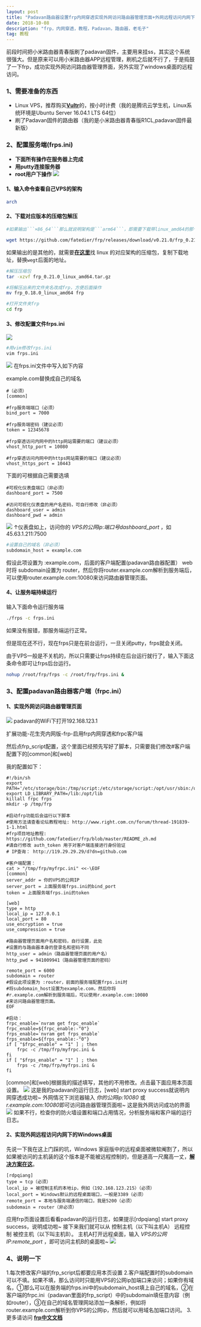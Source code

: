 ```yaml
---
layout: post
title: "Padavan路由器设置frp内网穿透实现外网访问路由器管理页面+外网远程访问内网下的Windows桌面"
date: 2018-10-08 
description: "frp，内网穿透，教程，Padavan，路由器，老毛子"
tag: 教程
---
```

前段时间把小米路由器青春版刷了padavan固件，主要用来挂ss，其实这个系统很强大。但是原来可以用小米路由器APP远程管理，刷机之后就不行了，于是捣鼓了一下frp，成功实现外网访问路由器管理界面，另外实现了windows桌面的远程访问。
### 1、需要准备的东西
- Linux VPS，推荐购买[**Vultr**](https://www.vultr.com/?ref=7435080)的，按小时计费（我的是腾讯云学生机，Linux系统环境是Ubuntu Server 16.04.1 LTS 64位）
- 刷了Padavan固件的路由器（我的是小米路由器青春版R1CL,padavan固件最新版）

### 2、配置服务端(frps.ini)
- **下面所有操作在服务器上完成**
- **用putty连接服务器**
- **root用户下操作**
![](/images/posts/2018-10-08-frp&padavan_tutorial/1.png)

#### **1、输入命令查看自己VPS的架构**

```sh
arch
```

#### **2、下载对应版本的压缩包解压**

```sh
#如果输出```×86_64```那么就说明架构是```arm64```，即需要下载带linux_amd64的那个压缩包,目前最新的版本是v0.21.0

wget https://github.com/fatedier/frp/releases/download/v0.21.0/frp_0.21.0_linux_amd64.tar.gz
```

如果输出的是其他的，就需要[**在这里**](https://github.com/fatedier/frp/releases)找 linux 的对应架构的压缩包，复制下载地址，替换```wegt```后面的地址。

```sh
#解压压缩包
tar -xzvf frp_0.21.0_linux_amd64.tar.gz

#将解压出来的文件夹名改成frp，方便后面操作
mv frp_0.18.0_linux_amd64 frp

#打开文件夹frp
cd frp
```

#### **3、修改配置文件frps.ini**
![](/images/posts/2018-10-08-frp&padavan_tutorial/2.png)

```sh
#用vim修改frps.ini
vim frps.ini
```

![](/images/posts/2018-10-08-frp&padavan_tutorial/3.png)
在frps.ini文件中写入如下内容

example.com替换成自己的域名

```vim
#（必须）
[common]

#frp服务端端口（必须）
bind_port = 7000

#frp服务端密码（建议必须）
token = 12345678

#frp穿透访问内网中的http网站需要的端口（建议必须）
vhost_http_port = 10080

#frp穿透访问内网中的https网站需要的端口（建议必须）
vhost_https_port = 10443
```

下面的可根据自己需要选填

```vim
#可视化仪表盘端口（非必须）
dashboard_port = 7500

#访问可视化仪表盘的用户名密码，可自行修改（非必须）
dashboard_user = admin
dashboard_pwd = admin
```

![](/images/posts/2018-10-08-frp&padavan_tutorial/4.png)
↑仪表盘如上，访问你的 *VPS的公网ip*:*端口号dashboard_port* ，如45.63.1.211:7500

```sh
#设置自己的域名（非必须）
subdomain_host = example.com
```

假设此项设置为 :example.com，后面的客户端配置(padavan路由器配置） web时将 subdomain设置为 router，然后你将router.example.com解析到服务端后，可以使用router.example.com:10080来访问路由器管理页面。
#### **4、让服务端持续运行**
输入下面命令运行服务端

```sh
./frps -c frps.ini
```

如果没有报错，那服务端运行正常。

但是现在还不行，现在frps只是在前台运行，一旦关闭putty，frps就会关闭。

由于VPS一般是不关机的，所以只需要让frps持续在后台运行就行了，输入下面这条命令即可让frps后台运行。

```sh
nohup /root/frp/frps -c /root/frp/frps.ini &
```

### 3、配置padavan路由器客户端（frpc.ini）
#### **1、实现外网访问路由器管理页面**
![](/images/posts/2018-10-08-frp&padavan_tutorial/5.png)
padavan的WiFi下打开192.168.123.1

扩展功能-花生壳内网版-frp-启用frp内网穿透和frpc客户端

然后点frp_script配置，这个里面已经预先写好了脚本，只需要我们修改#客户端配置下的[common]和[web]

我的配置如下：

```
#!/bin/sh
export PATH='/etc/storage/bin:/tmp/script:/etc/storage/script:/opt/usr/sbin:/opt/usr/bin:/opt/sbin:/opt/bin:/usr/local/sbin:/usr/sbin:/usr/bin:/sbin:/bin'
export LD_LIBRARY_PATH=/lib:/opt/lib
killall frpc frps
mkdir -p /tmp/frp

#启动frp功能后会运行以下脚本
#使用方法请查看论坛教程地址: http://www.right.com.cn/forum/thread-191839-1-1.html
#frp项目地址教程: https://github.com/fatedier/frp/blob/master/README_zh.md
#请自行修改 auth_token 用于对客户端连接进行身份验证
# IP查询： http://119.29.29.29/d?dn=github.com

#客户端配置：
cat > "/tmp/frp/myfrpc.ini" <<-\EOF
[common]
server_addr = 你的VPS的公网IP
server_port = 上面服务端frps.ini的bind_port
token = 上面服务端frps.ini的token

[web]
type = http
local_ip = 127.0.0.1
local_port = 80
use_encryption = true
use_compression = true

#路由器管理页面用户名和密码，自行设置，此处
#设置的与路由器本身的登录名和密码不同
http_user = admin（路由器管理页面的用户名）
http_pwd = 941009941（路由器管理页面的密码）

remote_port = 6000
subdomain = router
#假设此项设置为 :router，前面的服务端配置frps.ini时
#将subdomain_host设置为example.com，然后你将
#r.example.com解析到服务端后，可以使用r.example.com:10080
#来访问路由器管理页面。
EOF

#启动：
frpc_enable=`nvram get frpc_enable`
frpc_enable=${frpc_enable:-"0"}
frps_enable=`nvram get frps_enable`
frps_enable=${frps_enable:-"0"}
if [ "$frpc_enable" = "1" ] ; then
    frpc -c /tmp/frp/myfrpc.ini &
fi
if [ "$frps_enable" = "1" ] ; then
    frps -c /tmp/frp/myfrps.ini &
fi
```

[common]和[web]根据我的描述填写，其他的不用修改。点击最下面应用本页面设置。
![](/images/posts/2018-10-08-frp&padavan_tutorial/7.png)
这是我的padavan的运行日志，[web] start proxy success就说明内网穿透成功啦~
外网情况下浏览器输入 *你的公网ip:10080* 或 *r.example.com:10080*即可访问路由器管理页面啦~
这是我外网访问成功的界面
![](/images/posts/2018-10-08-frp&padavan_tutorial/6.png)
如果不行，检查你的防火墙设置和端口占用情况，分析服务端和客户端的运行日志。
#### **2、实现外网远程访问内网下的Windows桌面**
先说一下我在这上门踩的坑，Windows 家庭版中的远程桌面被微软阉割了，所以如果被访问的主机装的这个版本是不能被远程控制的，但是道高一尺魔高一丈，[**解决方案在这**](https://www.jianshu.com/p/bf3001099cc4)。

```
[rdpqiang]
type = tcp（必须）
local_ip = 被控制主机的本地ip，例如（192.168.123.215）（必须）
local_port = Windows默认的远程桌面端口，一般是3389（必须）
remote_port = 本地与服务端通信的端口，我是5200（必须）
subdomain = router（非必须）
```

应用frp页面设置后看看padavan的运行日志，如果提示[rdpqiang] start proxy success，说明成功啦~
接下来我们就可以从 控制主机（以下叫主机A） 远程控制 被控主机（以下叫主机B）。
主机A打开远程桌面，输入 *VPS的公网IP:remote_port* ，即可访问主机B的桌面啦~
![](/images/posts/2018-10-08-frp&padavan_tutorial/8.png)
### 4、说明一下
1.每次修改客户端的frp_script后都要应用本页设置
2.客户端配置时的subdomain可以不填。如果不填，那么访问时只能用VPS的公网ip加端口来访问；如果你有域名，①那么可以在服务端的frps.ini中的subdomain_host填上自己的域名，②在客户端的frpc.ini（padavan里面的frp_script）中的subdomain填任意内容（例如router），③在自己的域名管理网站添加一条解析，例如将router.example.com解析到你VPS的公网ip，然后就可以用域名加端口访问。
3.更多请访问 [**frp中文文档**](https://github.com/fatedier/frp/blob/master/README_zh.md)



